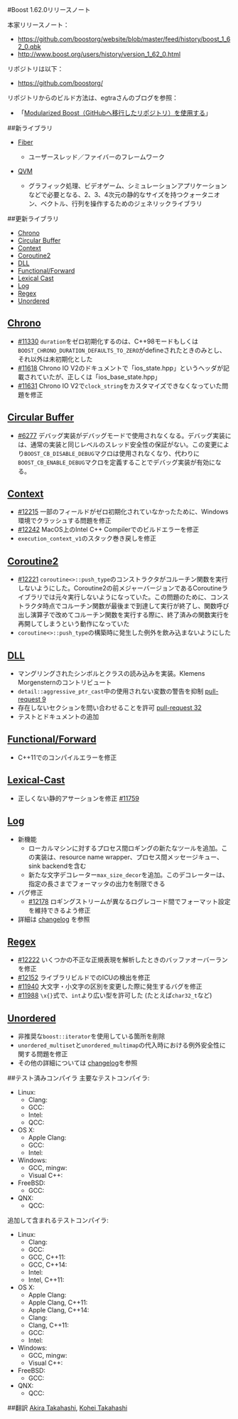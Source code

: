 #Boost 1.62.0リリースノート

本家リリースノート：

- <https://github.com/boostorg/website/blob/master/feed/history/boost_1_62_0.qbk>
- <http://www.boost.org/users/history/version_1_62_0.html>


リポジトリは以下：

- <https://github.com/boostorg/>


リポジトリからのビルド方法は、egtraさんのブログを参照：

- 「[Modularized Boost（GitHubへ移行したリポジトリ）を使用する](http://dev.activebasic.com/egtra/2013/12/03/620/)」


##新ライブラリ

- [Fiber](http://www.boost.org/doc/libs/release/libs/fiber)
    - ユーザースレッド／ファイバーのフレームワーク

- [QVM](http://www.boost.org/doc/libs/release/libs/qvm)
    - グラフィック処理、ビデオゲーム、シミュレーションアプリケーションなどで必要となる、2、3、4次元の静的なサイズを持つクォータニオン、ベクトル、行列を操作するためのジェネリックライブラリ


##更新ライブラリ

- [Chrono](#chrono)
- [Circular Buffer](#circular-buffer)
- [Context](#context)
- [Coroutine2](#coroutine2)
- [DLL](#dll)
- [Functional/Forward](#functional-forward)
- [Lexical Cast](#lexical-cast)
- [Log](#log)
- [Regex](#regex)
- [Unordered](#unordered)


## <a name="chrono" href="#chrono">Chrono</a>
- [#11330](https://svn.boost.org/trac/boost/ticket/11330) `duration`をゼロ初期化するのは、C++98モードもしくは`BOOST_CHRONO_DURATION_DEFAULTS_TO_ZERO`がdefineされたときのみとし、それ以外は未初期化とした
- [#11618](https://svn.boost.org/trac/boost/ticket/11618) Chrono IO V2のドキュメントで「ios\_state.hpp」というヘッダが記載されていたが、正しくは「ios\_base\_state.hpp」
- [#11631](https://svn.boost.org/trac/boost/ticket/11631) Chrono IO V2で`clock_string`をカスタマイズできなくなっていた問題を修正


## <a name="circular-buffer" href="#circular-buffer">Circular Buffer</a>
- [#6277](https://svn.boost.org/trac/boost/ticket/6277) デバッグ実装がデバッグモードで使用されなくなる。デバッグ実装には、通常の実装と同じレベルのスレッド安全性の保証がない。この変更により`BOOST_CB_DISABLE_DEBUG`マクロは使用されなくなり、代わりに`BOOST_CB_ENABLE_DEBUG`マクロを定義することでデバッグ実装が有効になる。


## <a name="context" href="#context">Context</a>
- [#12215](https://svn.boost.org/trac/boost/ticket/12215) 一部のフィールドがゼロ初期化されていなかったために、Windows環境でクラッシュする問題を修正
- [#12242](https://svn.boost.org/trac/boost/ticket/12242) MacOS上のIntel C++ Compilerでのビルドエラーを修正
- `execution_context_v1`のスタック巻き戻しを修正


## <a name="coroutine2" href="#coroutine2">Coroutine2</a>
- [#12221](https://svn.boost.org/trac/boost/ticket/12221) `coroutine<>::push_type`のコンストラクタがコルーチン関数を実行しないようにした。Coroutine2の前メジャーバージョンであるCoroutineライブラリでは元々実行しないようになっていた。この問題のために、コンストラクタ時点でコルーチン関数が最後まで到達して実行が終了し、関数呼び出し演算子で改めてコルーチン関数を実行する際に、終了済みの関数実行を再開してしまうという動作になっていた
- `coroutine<>::push_type`の構築時に発生した例外を飲み込まないようにした


## <a name="dll" href="#dll">DLL</a>
- マングリングされたシンボルとクラスの読み込みを実装。Klemens Morgensternのコントリビュート
- `detail::aggressive_ptr_cast`中の使用されない変数の警告を抑制 [pull-request 9](https://github.com/apolukhin/Boost.DLL/pull/9)
- 存在しないセクションを問い合わせることを許可 [pull-request 32](https://github.com/apolukhin/Boost.DLL/pull/32)
- テストとドキュメントの追加


## <a name="functional-forward" href="#functional-forward">Functional/Forward</a>
- C++11でのコンパイルエラーを修正


## <a name="lexical-cast" href="#lexical-cast">Lexical-Cast</a>
- 正しくない静的アサーションを修正 [#11759](https://svn.boost.org/trac/boost/ticket/11759)


## <a name="log" href="#log">Log</a>
- 新機能
    - ローカルマシンに対するプロセス間ロギングの新たなツールを追加。この実装は、resource name wrapper、プロセス間メッセージキュー、sink backendを含む
    - 新たな文字デコレーター`max_size_decor`を追加。このデコレーターは、指定の長さまでフォーマッタの出力を制限できる
- バグ修正
    - [#12178](https://svn.boost.org/trac/boost/ticket/12178) ロギングストリームが異なるログレコード間でフォーマット設定を維持できるよう修正
- 詳細は [changelog](http://www.boost.org/libs/log/doc/html/log/changelog.html) を参照


## <a name="regex" href="#regex">Regex</a>
- [#12222](https://svn.boost.org/trac/boost/ticket/12222) いくつかの不正な正規表現を解析したときのバッファオーバーランを修正
- [#12152](https://svn.boost.org/trac/boost/ticket/12152) ライブラリビルドでのICUの検出を修正
- [#11940](https://svn.boost.org/trac/boost/ticket/11940) 大文字・小文字の区別を変更した際に発生するバグを修正
- [#11988](https://svn.boost.org/trac/boost/ticket/11988) `\x{}`式で、`int`より広い型を許可した (たとえば`char32_t`など)


## <a name="unordered" href="#unordered">Unordered</a>
- 非推奨な`boost::iterator`を使用している箇所を削除
- `unordered_multiset`と`unordered_multimap`の代入時における例外安全性に関する問題を修正
- その他の詳細については [changelog](http://www.boost.org/libs/unordered/doc/html/unordered/changes.html)を参照


##テスト済みコンパイラ
主要なテストコンパイラ:

- Linux:
    - Clang:
    - GCC:
    - Intel:
    - QCC:
- OS X:
    - Apple Clang:
    - GCC:
    - Intel:
- Windows:
    - GCC, mingw:
    - Visual C++:
- FreeBSD:
    - GCC:
- QNX:
    - QCC:

追加して含まれるテストコンパイラ:

- Linux:
    - Clang:
    - GCC:
    - GCC, C++11:
    - GCC, C++14:
    - Intel:
    - Intel, C++11:
- OS X:
    - Apple Clang:
    - Apple Clang, C++11:
    - Apple Clang, C++14:
    - Clang:
    - Clang, C++11:
    - GCC:
    - Intel:
- Windows:
    - GCC, mingw:
    - Visual C++:
- FreeBSD:
    - GCC:
- QNX:
    - QCC:


##翻訳
[Akira Takahashi](https://github.com/faithandbrave), [Kohei Takahashi](https://github.com/Flast)


